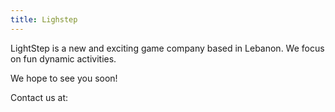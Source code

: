 ```yaml
---
title: Lighstep
---
```


LightStep is a new and exciting game company based in Lebanon. We focus on fun dynamic activities.

We hope to see you soon!

Contact us at: 
